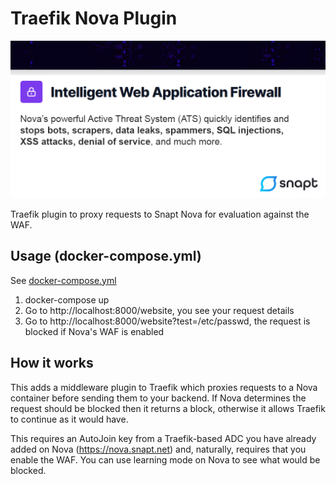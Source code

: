 # Traefik Nova Plugin

![Banner](./img/banner.png)

Traefik plugin to proxy requests to Snapt Nova for evaluation against the WAF. 

## Usage (docker-compose.yml)

See [docker-compose.yml](docker-compose.yml)

1. docker-compose up
2. Go to http://localhost:8000/website, you see your request details
3. Go to http://localhost:8000/website?test=/etc/passwd, the request is blocked if Nova's WAF is enabled

## How it works

This adds a middleware plugin to Traefik which proxies requests to a Nova container before 
sending them to your backend. If Nova determines the request should be blocked 
then it returns a block, otherwise it allows Traefik to continue as it would have.

This requires an AutoJoin key from a Traefik-based ADC you have already added 
on Nova (https://nova.snapt.net) and, naturally, requires that you enable the 
WAF. You can use learning mode on Nova to see what would be blocked. 

